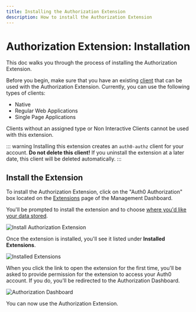 ```yaml
---
title: Installing the Authorization Extension
description: How to install the Authorization Extension
---
```


# Authorization Extension: Installation

This doc walks you through the process of installing the Authorization Extension.

Before you begin, make sure that you have an existing [client](/client) that can be used with the Authorization Extension. Currently, you can use the following types of clients:

* Native
* Regular Web Applications
* Single Page Applications

Clients without an assigned type or Non Interactive Clients cannot be used with this extension.

::: warning
Installing this extension creates an `auth0-authz` client for your account. **Do not delete this client!** If you uninstall the extension at a later date, this client will be deleted automatically.
:::

## Install the Extension

To install the Authorization Extension, click on the "Auth0 Authorization" box located on the [Extensions](${manage_url}/#/extensions) page of the Management Dashboard. 

You'll be prompted to install the extension and to choose [where you'd like your data stored](#storage-types).

![Install Authorization Extension](/media/articles/extensions/authorization/app-install-v2.png)

Once the extension is installed, you'll see it listed under **Installed Extensions**.

![Installed Extensions](/media/articles/extensions/authorization/installed-extensions-v2.png)

When you click the link to open the extension for the first time, you'll be asked to provide permission for the extension to access your Auth0 account. If you do, you'll be redirected to the Authorization Dashboard.

![Authorization Dashboard](/media/articles/extensions/authorization/auth-dashboard-v2.png)

You can now use the Authorization Extension.